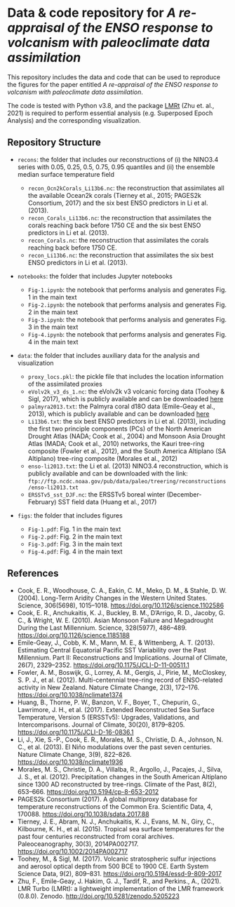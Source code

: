 # Data & code repository for *A re-appraisal of the ENSO response to volcanism with paleoclimate data assimilation*

This repository includes the data and code that can be used to reproduce the figures for the paper entitled *A re-appraisal of the ENSO response to volcanism with paleoclimate data assimilation*.

The code is tested with Python v3.8, and the package [LMRt](https://github.com/fzhu2e/LMRt) (Zhu et. al., 2021) is required to perform essential analysis (e.g. Superposed Epoch Analysis) and the corresponding visualization.

## Repository Structure

+ `recons`: the folder that includes our reconstructions of (i) the NINO3.4 series with 0.05, 0.25, 0.5, 0.75, 0.95 quantiles and (ii) the ensemble median surface temperature field
  + `recon_Ocn2kCorals_Li13b6.nc`: the reconstruction that assimilates all the available Ocean2k corals (Tierney et al., 2015; PAGES2k Consortium, 2017) and the six best ENSO predictors in Li et al. (2013).
  + `recon_Corals_Li13b6.nc`: the reconstruction that assimilates the corals reaching back before 1750 CE and the six best ENSO predictors in Li et al. (2013).
  + `recon_Corals.nc`: the reconstruction that assimilates the corals reaching back before 1750 CE.
  + `recon_Li13b6.nc`: the reconstruction that assimilates the six best ENSO predictors in Li et al. (2013).

+ `notebooks`: the folder that includes Jupyter notebooks
  + `Fig-1.ipynb`: the notebook that performs analysis and generates Fig. 1 in the main text
  + `Fig-2.ipynb`: the notebook that performs analysis and generates Fig. 2 in the main text
  + `Fig-3.ipynb`: the notebook that performs analysis and generates Fig. 3 in the main text
  + `Fig-4.ipynb`: the notebook that performs analysis and generates Fig. 4 in the main text

+ `data`: the folder that includes auxiliary data for the analysis and visualization
  + `proxy_locs.pkl`: the pickle file that includes the location information of the assimilated proxies
  + `eVolv2k_v3_ds_1.nc`: the eVolv2k v3 volcanic forcing data (Toohey & Sigl, 2017), which is publicly available and can be downloaded [here](https://doi.org/10.26050/WDCC/eVolv2k_v3)
  + `palmyra2013.txt`: the Palmyra coral d18O data (Emile-Geay et al., 2013), which is publicly available and can be downloaded [here](https://www.ncdc.noaa.gov/cdo/f?p=519:1:::::P1_STUDY_ID:1875)
  + `Li13b6.txt`: the six best ENSO predictors in Li et al. (2013), including the first two principle components (PCs) of the North American Drought Atlas (NADA; Cook et al., 2004) and Monsoon Asia Drought Atlas (MADA; Cook et al., 2010) networks, the Kauri tree-ring composite (Fowler et al., 2012), and the South America Altiplano (SA Altiplano) tree-ring composite (Morales et al., 2012)
  + `enso-li2013.txt`: the Li et al. (2013) NINO3.4 reconstruction, which is publicly available and can be downloaded with the link: `ftp://ftp.ncdc.noaa.gov/pub/data/paleo/treering/reconstructions/enso-li2013.txt`
  + `ERSSTv5_sst_DJF.nc`: the ERSSTv5 boreal winter (December-February) SST field data (Huang et al., 2017)

+ `figs`: the folder that includes figures
  + `Fig-1.pdf`: Fig. 1 in the main text
  + `Fig-2.pdf`: Fig. 2 in the main text
  + `Fig-3.pdf`: Fig. 3 in the main text
  + `Fig-4.pdf`: Fig. 4 in the main text

## References
+ Cook, E. R., Woodhouse, C. A., Eakin, C. M., Meko, D. M., & Stahle, D. W. (2004). Long-Term Aridity Changes in the Western United States. Science, 306(5698), 1015–1018. https://doi.org/10.1126/science.1102586
+ Cook, E. R., Anchukaitis, K. J., Buckley, B. M., D’Arrigo, R. D., Jacoby, G. C., & Wright, W. E. (2010). Asian Monsoon Failure and Megadrought During the Last Millennium. Science, 328(5977), 486–489. https://doi.org/10.1126/science.1185188
+ Emile-Geay, J., Cobb, K. M., Mann, M. E., & Wittenberg, A. T. (2013). Estimating Central Equatorial Pacific SST Variability over the Past Millennium. Part II: Reconstructions and Implications. Journal of Climate, 26(7), 2329–2352. https://doi.org/10.1175/JCLI-D-11-00511.1
+ Fowler, A. M., Boswijk, G., Lorrey, A. M., Gergis, J., Pirie, M., McCloskey, S. P. J., et al. (2012). Multi-centennial tree-ring record of ENSO-related activity in New Zealand. Nature Climate Change, 2(3), 172–176. https://doi.org/10.1038/nclimate1374
+ Huang, B., Thorne, P. W., Banzon, V. F., Boyer, T., Chepurin, G., Lawrimore, J. H., et al. (2017). Extended Reconstructed Sea Surface Temperature, Version 5 (ERSSTv5): Upgrades, Validations, and Intercomparisons. Journal of Climate, 30(20), 8179–8205. https://doi.org/10.1175/JCLI-D-16-0836.1
+ Li, J., Xie, S.-P., Cook, E. R., Morales, M. S., Christie, D. A., Johnson, N. C., et al. (2013). El Niño modulations over the past seven centuries. Nature Climate Change, 3(9), 822–826. https://doi.org/10.1038/nclimate1936
+ Morales, M. S., Christie, D. A., Villalba, R., Argollo, J., Pacajes, J., Silva, J. S., et al. (2012). Precipitation changes in the South American Altiplano since 1300 AD reconstructed by tree-rings. Climate of the Past, 8(2), 653–666. https://doi.org/10.5194/cp-8-653-2012
+ PAGES2k Consortium (2017). A global multiproxy database for temperature reconstructions of the Common Era. Scientific Data, 4, 170088. https://doi.org/10.1038/sdata.2017.88
+ Tierney, J. E., Abram, N. J., Anchukaitis, K. J., Evans, M. N., Giry, C., Kilbourne, K. H., et al. (2015). Tropical sea surface temperatures for the past four centuries reconstructed from coral archives. Paleoceanography, 30(3), 2014PA002717. https://doi.org/10.1002/2014PA002717
+ Toohey, M., & Sigl, M. (2017). Volcanic stratospheric sulfur injections and aerosol optical depth from 500 BCE to 1900 CE. Earth System Science Data, 9(2), 809–831. https://doi.org/10.5194/essd-9-809-2017
+ Zhu, F., Emile-Geay, J. Hakim, G. J., Tardif, R., and Perkins., A., (2021). LMR Turbo (LMRt): a lightweight implementation of the LMR framework (0.8.0). Zenodo. http://doi.org/10.5281/zenodo.5205223
